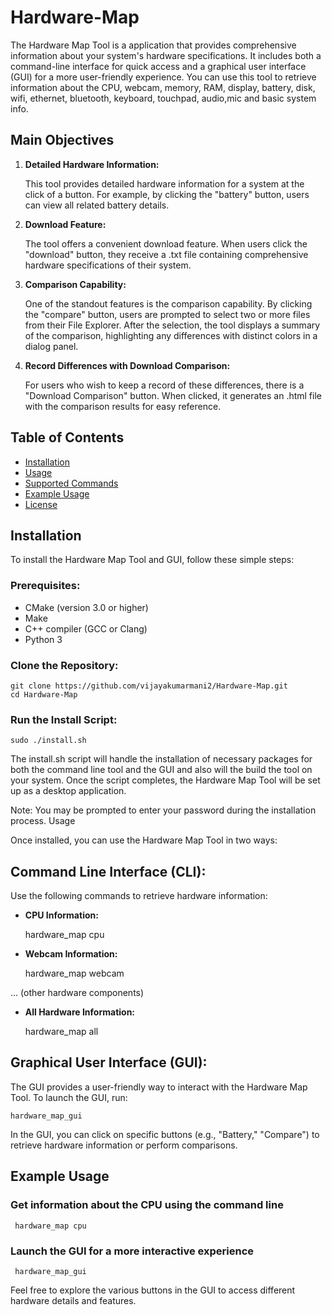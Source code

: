 # Hardware-Map

The Hardware Map Tool is a application that provides comprehensive information about your system's hardware specifications. It includes both a command-line interface for quick access and a graphical user interface (GUI) for a more user-friendly experience. You can use this tool to retrieve information about the CPU, webcam, memory, RAM, display, battery, disk, wifi, ethernet, bluetooth, keyboard, touchpad, audio,mic and basic system info.

## Main Objectives

1. **Detailed Hardware Information:**
   
   This tool provides detailed hardware information for a system at the click of a button. For example, by clicking the "battery" button, users can view all related battery details.

2. **Download Feature:**
   
   The tool offers a convenient download feature. When users click the "download" button, they receive a .txt file containing comprehensive hardware specifications of their system.

3. **Comparison Capability:**
   
   One of the standout features is the comparison capability. By clicking the "compare" button, users are prompted to select two or more files from their File Explorer. After the selection, the tool displays a summary of the comparison, highlighting any differences with distinct colors in a dialog panel.

4. **Record Differences with Download Comparison:**
   
   For users who wish to keep a record of these differences, there is a "Download Comparison" button. When clicked, it generates an .html file with the comparison results for easy reference.

## Table of Contents
- [Installation](#installation)
- [Usage](#usage)
- [Supported Commands](#supported-commands)
- [Example Usage](#example-usage)
- [License](#license)

## Installation

To install the Hardware Map Tool and GUI, follow these simple steps:

### Prerequisites:

- CMake (version 3.0 or higher)
- Make
- C++ compiler (GCC or Clang)
- Python 3

### Clone the Repository:

    git clone https://github.com/vijayakumarmani2/Hardware-Map.git
    cd Hardware-Map

### Run the Install Script:

    sudo ./install.sh


The install.sh script will handle the installation of necessary packages for both the command line tool and the GUI and also will the build the tool on your system. Once the script completes, the Hardware Map Tool will be set up as a desktop application.

Note: You may be prompted to enter your password during the installation process.
Usage


Once installed, you can use the Hardware Map Tool in two ways:

## Command Line Interface (CLI):

Use the following commands to retrieve hardware information:

   - **CPU Information:**

        hardware_map cpu

   - **Webcam Information:**

        hardware_map webcam

   ... (other hardware components)

   - **All Hardware Information:**
 
        hardware_map all

## Graphical User Interface (GUI):

The GUI provides a user-friendly way to interact with the Hardware Map Tool. To launch the GUI, run:

    hardware_map_gui


In the GUI, you can click on specific buttons (e.g., "Battery," "Compare") to retrieve hardware information or perform comparisons.


## Example Usage

### Get information about the CPU using the command line
     hardware_map cpu

### Launch the GUI for a more interactive experience
     hardware_map_gui

Feel free to explore the various buttons in the GUI to access different hardware details and features.

